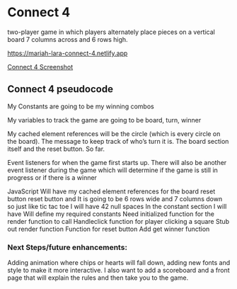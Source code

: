 # Connect 4
two-player game in which players alternately place pieces on a vertical board 7 columns across and 6 rows high.

https://mariah-lara-connect-4.netlify.app

[Connect 4 Screenshot](screenshot/connect4screenshot.png)

## Connect 4 pseudocode 
My Constants are going to be my winning combos 

My variables to track the game are going to be board, turn, winner

My cached element references will be the circle (which is every circle on the board). The message to keep track of who’s turn it is. 
The board section itself and the reset button.  So far.

Event listeners for when the game first starts up. 
There will also be another event listener during the game which will determine if the game is still in progress or if there is a winner
 


JavaScript 
Will have my cached element references for the board reset button reset button and 
It is going to be 6 rows wide and 7 columns down so just like tic tac toe I will have 42 null spaces
In the constant section I will have Will define my required constants
Need initialized function for the render function to call 
Handleclick function for player clicking a square
Stub out render function
Function for reset button
Add get winner function



### Next Steps/future enhancements: 
Adding animation where chips or hearts will fall down, adding new fonts and style to make it more interactive. I also want to add a scoreboard and a front page that will explain the rules and then take you to the game.
